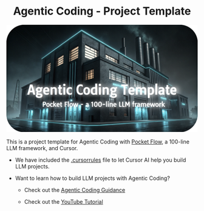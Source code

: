<h1 align="center">Agentic Coding - Project Template</h1>

<p align="center">
  <a href="https://github.com/The-Pocket/PocketFlow" target="_blank">
    <img 
      src="./assets/banner.png" width="600"
    />
  </a>
</p>

    
This is a project template for Agentic Coding with [Pocket Flow](https://github.com/The-Pocket/PocketFlow), a 100-line LLM framework, and Cursor.

- We have included the [.cursorrules](.cursorrules) file to let Cursor AI help you build LLM projects.
  
- Want to learn how to build LLM projects with Agentic Coding?
  
  - Check out the [Agentic Coding Guidance](https://the-pocket.github.io/PocketFlow/guide.html)
    
  - Check out the [YouTube Tutorial](https://www.youtube.com/@ZacharyLLM?sub_confirmation=1)
